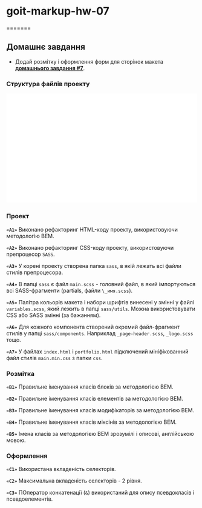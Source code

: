 # goit-markup-hw-07

=======

## Домашнє завдання

- Додай розмітку і оформлення форм для сторінок макета
  [**домашнього завдання #7**](<https://www.figma.com/file/1ehrLBauvVFu4mVhxsHzyZ/Web-Studio-(Version-2.1)?node-id=1-4613&t=iEzVKIVJuDAqOHPu-0>).

### Структура файлів проекту

![files_structure](./hwf/07-preview.svg)

### Проект

**`«A1»`** Виконано рефакторинг HTML-коду проекту, використовуючи методологію BEM.

**`«A2»`** Виконано рефакторинг CSS-коду проекту, використовуючи препроцесор `SASS`.

**`«A3»`** У корені проекту створена папка `sass`, в якій лежать всі файли стилів препроцесора.

**`«A4»`** В папці `sass` є файл `main.scss` - головний файл, в який імпортуються всі SASS-фрагменти
(partials, файли `\_имя.scss`).

**`«A5»`** Палітра кольорів макета і набори шрифтів винесені у змінні у файлі `variables.scss`, який
лежить в папці `sass/utils`. Можна використовувати CSS або SASS змінні (за бажанням).

**`«A6»`** Для кожного компонента створений окремий файл-фрагмент стилів у папці `sass/components`.
Наприклад `_page-header.scss`, `_logo.scss` тощо.

**`«A7»`** У файлах `index.html` і `portfolio.html` підключений мініфікованний файл стилів
`main.min.css` з папки `css`.

### Розмітка

**`«B1»`** Правильне іменування класів блоків за методологією BEM.

**`«B2»`** Правильне іменування класів елементів за методологією BEM.

**`«B3»`** Правильне іменування класів модифікаторів за методологією BEM.

**`«B4»`** Правильне іменування класів міксінів за методологією BEM.

**`«B5»`** Імена класів за методологією BEM зрозумілі і описові, англійською мовою.

### Оформлення

**`«C1»`** Використана вкладеність селекторів.

**`«C2»`** Максимальна вкладеність селекторів - 2 рівня.

**`«C3»`** ПОператор конкатенації (`&`) використаний для опису псевдокласів і псевдоелементів.
